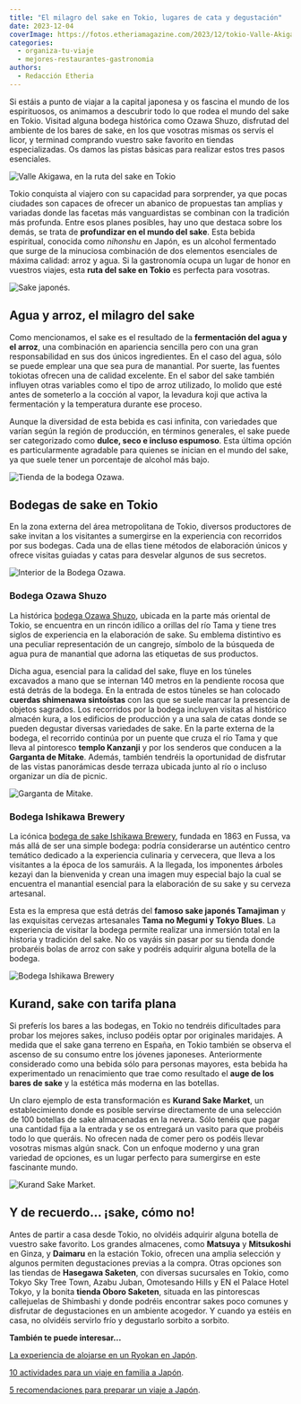 ```yaml
---
title: "El milagro del sake en Tokio, lugares de cata y degustación"
date: 2023-12-04
coverImage: https://fotos.etheriamagazine.com/2023/12/tokio-Valle-Akigawa.jpg
categories: 
  - organiza-tu-viaje
  - mejores-restaurantes-gastronomia
authors: 
  - Redacción Etheria
---
```


Si estáis a punto de viajar a la capital japonesa y os fascina el mundo de los 
espirituosos, os animamos a descubrir todo lo que rodea el mundo del sake en Tokio. 
Visitad alguna bodega histórica como Ozawa Shuzo, disfrutad del ambiente de los bares de 
sake, en los que vosotras mismas os servís el licor, y terminad comprando vuestro sake 
favorito en tiendas especializadas. Os damos las pistas básicas para realizar estos tres 
pasos esenciales. 

![Valle Akigawa, en la ruta del sake en Tokio](https://fotos.etheriamagazine.com/2023/12/tokio-Valle-Akigawa.jpg "Valle de Akigawa.")

Tokio conquista al viajero con su capacidad para sorprender, ya que pocas ciudades son 
capaces de ofrecer un abanico de propuestas tan amplias y variadas donde las facetas más 
vanguardistas se combinan con la tradición más profunda. Entre esos planes posibles, hay 
uno que destaca sobre los demás, se trata de **profundizar en el mundo del sake**. Esta 
bebida espiritual, conocida como _nihonshu_ en Japón, es un alcohol fermentado que surge 
de la minuciosa combinación de dos elementos esenciales de máxima calidad: arroz y agua. 
Si la gastronomía ocupa un lugar de honor en vuestros viajes, esta **ruta del sake en 
Tokio** es perfecta para vosotras. 

![Sake japonés.](https://fotos.etheriamagazine.com/2023/12/sake-japones-850x444.jpg "Sake japonés. © ngd3")

## Agua y arroz, el milagro del sake

Como mencionamos, el sake es el resultado de la **fermentación del agua y el arroz**, 
una combinación en apariencia sencilla pero con una gran responsabilidad en sus dos 
únicos ingredientes. En el caso del agua, sólo se puede emplear una que sea pura de 
manantial. Por suerte, las fuentes tokiotas ofrecen una de calidad excelente. En el 
sabor del sake también influyen otras variables como el tipo de arroz utilizado, lo 
molido que esté antes de someterlo a la cocción al vapor, la levadura koji que activa la 
fermentación y la temperatura durante ese proceso. 

Aunque la diversidad de esta bebida es casi infinita, con variedades que varían según la 
región de producción, en términos generales, el sake puede ser categorizado como 
**dulce, seco e incluso espumoso**. Esta última opción es particularmente agradable para 
quienes se inician en el mundo del sake, ya que suele tener un porcentaje de alcohol más 
bajo. 

![Tienda de la bodega Ozawa.](https://fotos.etheriamagazine.com/2023/12/Bodega-Ozawa-tienda.jpg "Tienda de la bodega Ozawa Shuzo.")

## Bodegas de sake en Tokio

En la zona externa del área metropolitana de Tokio, diversos productores de sake invitan 
a los visitantes a sumergirse en la experiencia con recorridos por sus bodegas. Cada una 
de ellas tiene métodos de elaboración únicos y ofrece visitas guiadas y catas para 
desvelar algunos de sus secretos. 

![Interior de la Bodega Ozawa.](https://fotos.etheriamagazine.com/2023/12/bodega-ozawa-interior.jpg "Interior de la Bodega Ozawa Shuzo.")

### Bodega Ozawa Shuzo

La histórica [bodega Ozawa Shuzo](https://www.sawanoi-sake.com/en/), ubicada en la parte 
más oriental de Tokio, se encuentra en un rincón idílico a orillas del río Tama y tiene 
tres siglos de experiencia en la elaboración de sake. Su emblema distintivo es una 
peculiar representación de un cangrejo, símbolo de la búsqueda de agua pura de manantial 
que adorna las etiquetas de sus productos. 

Dicha agua, esencial para la calidad del sake, fluye en los túneles excavados a mano que 
se internan 140 metros en la pendiente rocosa que está detrás de la bodega. En la 
entrada de estos túneles se han colocado **cuerdas shimenawa sintoístas** con las que se 
suele marcar la presencia de objetos sagrados. Los recorridos por la bodega incluyen 
visitas al histórico almacén kura, a los edificios de producción y a una sala de catas 
donde se pueden degustar diversas variedades de sake. En la parte externa de la bodega, 
el recorrido continúa por un puente que cruza el río Tama y que lleva al pintoresco 
**templo Kanzanji** y por los senderos que conducen a la **Garganta de Mitake**. Además, 
también tendréis la oportunidad de disfrutar de las vistas panorámicas desde terraza 
ubicada junto al río o incluso organizar un día de picnic. 

![Garganta de Mitake.](https://fotos.etheriamagazine.com/2023/12/tokio-MItake.jpg "Garganta de Mitake.")

### Bodega Ishikawa Brewery

La icónica [bodega de sake Ishikawa Brewery](https://www.tamajiman.co.jp/en/), fundada 
en 1863 en Fussa, va más allá de ser una simple bodega: podría considerarse un auténtico 
centro temático dedicado a la experiencia culinaria y cervecera, que lleva a los 
visitantes a la época de los samuráis. A la llegada, los imponentes árboles kezayi dan 
la bienvenida y crean una imagen muy especial bajo la cual se encuentra el manantial 
esencial para la elaboración de su sake y su cerveza artesanal. 

Esta es la empresa que está detrás del **famoso sake japonés Tamajiman** y las 
exquisitas cervezas artesanales **Tama no Megumi y Tokyo Blues**. La experiencia de 
visitar la bodega permite realizar una inmersión total en la historia y tradición del 
sake. No os vayáis sin pasar por su tienda donde probaréis bolas de arroz con sake y 
podréis adquirir alguna botella de la bodega. 

![Bodega Ishikawa Brewery](https://fotos.etheriamagazine.com/2023/12/Bodega-Ishikawa.jpg "Bodega Ishikawa Brewery.")

## Kurand, sake con tarifa plana

Si preferís los bares a las bodegas, en Tokio no tendréis dificultades para probar los 
mejores sakes, incluso podéis optar por originales maridajes. A medida que el sake gana 
terreno en España, en Tokio también se observa el ascenso de su consumo entre los 
jóvenes japoneses. Anteriormente considerado como una bebida sólo para personas mayores, 
esta bebida ha experimentado un renacimiento que trae como resultado el **auge de los 
bares de sake** y la estética más moderna en las botellas. 

Un claro ejemplo de esta transformación es **Kurand Sake Market**, un establecimiento 
donde es posible servirse directamente de una selección de 100 botellas de sake 
almacenadas en la nevera. Sólo tenéis que pagar una cantidad fija a la entrada y se os 
entregará un vasito para que probéis todo lo que queráis. No ofrecen nada de comer pero 
os podéis llevar vosotras mismas algún snack. Con un enfoque moderno y una gran variedad 
de opciones, es un lugar perfecto para sumergirse en este fascinante mundo. 

![Kurand Sake Market.](https://fotos.etheriamagazine.com/2023/12/kurand-sake-market.jpg "© Kurand Sake Market.")

## Y de recuerdo... ¡sake, cómo no!

Antes de partir a casa desde Tokio, no olvidéis adquirir alguna botella de vuestro sake 
favorito. Los grandes almacenes, como **Matsuya** y **Mitsukoshi** en Ginza, y 
**Daimaru** en la estación Tokio, ofrecen una amplia selección y algunos permiten 
degustaciones previas a la compra. Otras opciones son las tiendas de **Hasegawa 
Saketen**, con diversas sucursales en Tokio, como Tokyo Sky Tree Town, Azabu Juban, 
Omotesando Hills y EN el Palace Hotel Tokyo, y la bonita **tienda Oboro Saketen**, 
situada en las pintorescas callejuelas de Shimbashi y donde podréis encontrar sakes poco 
comunes y disfrutar de degustaciones en un ambiente acogedor. Y cuando ya estéis en 
casa, no olvidéis servirlo frío y degustarlo sorbito a sorbito. 

**También te puede interesar...** 

[La experiencia de alojarse en un Ryokan en 
Japón](https://etheriamagazine.com/2019/05/10/viajar-japon-que-es-ryokan-y-onsen/). 

[10 actividades para un viaje en familia a 
Japón](https://etheriamagazine.com/2019/11/21/10-actividades-para-un-viaje-en-familia-a-japon/). 

[5 recomendaciones para preparar un viaje a 
Japón](https://etheriamagazine.com/2019/06/18/como-organizar-un-viaje-a-japon/).
